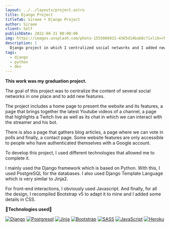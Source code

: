 ```yaml
---
layout: ../../layouts/project.astro
title: Django Project
titleTab: Siraee • Django Project
author: Siraee
client: Self
publishDate: 2022-08-31 00:00:00
img: https://images.unsplash.com/photo-1555066931-4365d14bab8c?ixlib=rb-1.2.1&ixid=MnwxMjA3fDB8MHxwaG90by1wYWdlfHx8fGVufDB8fHx8&auto=format&fit=crop&w=1500&q=60
description: |
  Django project in which I centralized social networks and I added new features
tags:
  - django
  - python
  - dev
---
```


**This work was my graduation project.**

The goal of this project was to centralize the content of several social networks in one place and to add new features.

The project includes a home page to present the website and its features, a page that brings together the latest Youtube videos of a channel, a page that highlights a Twitch live as well as its chat in which we can interact with the streamer and his bot.

There is also a page that gathers blog articles, a page where we can vote in polls and finally, a contact page. Some website features are only accessible to people who have authenticated themselves with a Google account.

To develop this project, I used different technologies that allowed me to complete it.

I mainly used the Django framework which is based on Python. With this, I used PostgreSQL for the databases.
I also used Django Template Language which is very similar to Jinja2. 

For front-end interactions, I obviously used Javascript.
And finally, for all the design, I recompiled Bootstrap v5 to adapt it to mine and I added some details in CSS.

**🔹Technologies used🔹**

[![Django](https://img.shields.io/badge/Django-%23239120.svg?style=for-the-badge&logo=django&logoColor=white)](https://www.djangoproject.com/)
[![Postgresql](https://img.shields.io/badge/postgresql-%23316192.svg?style=for-the-badge&logo=postgresql&logoColor=white)](https://www.postgresql.org/)
[![Jinja](https://img.shields.io/badge/jinja-%23239120.svg?style=for-the-badge&logo=jinja&logoColor=white)](https://jinja.palletsprojects.com/en/3.1.x/)
[![Bootstrap](https://img.shields.io/badge/bootstrap-%23430098.svg?style=for-the-badge&logo=bootstrap&logoColor=white)](https://getbootstrap.com/)
[![SASS](https://img.shields.io/badge/sass-cf679a?style=for-the-badge&logo=sass&logoColor=white)](https://sass-lang.com/)
[![JavaScript](https://img.shields.io/badge/javascript-%23323330.svg?style=for-the-badge&logo=javascript&logoColor=%23F7DF1E)](https://developer.mozilla.org/en-US/docs/Web/JavaScript)
[![Heroku](https://img.shields.io/badge/heroku-%23430098.svg?style=for-the-badge&logo=heroku&logoColor=white)](https://www.heroku.com/)
